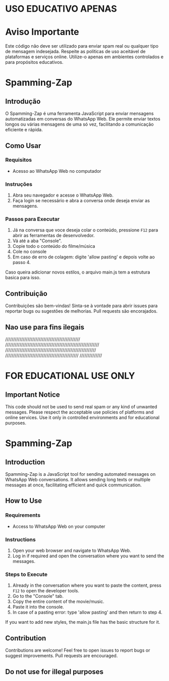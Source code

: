 # USO EDUCATIVO APENAS 

# Aviso Importante
Este código não deve ser utilizado para enviar spam real ou qualquer tipo de mensagem indesejada. Respeite as políticas de uso aceitável de plataformas e serviços online. Utilize-o apenas em ambientes controlados e para propósitos educativos.



# Spamming-Zap


## Introdução

O Spamming-Zap é uma ferramenta JavaScript para enviar mensagens automatizadas em conversas do WhatsApp Web. Ele permite enviar textos longos ou várias mensagens de uma só vez, facilitando a comunicação eficiente e rápida.

## Como Usar

### Requisitos

- Acesso ao WhatsApp Web no computador

### Instruções

1. Abra seu navegador e acesse o WhatsApp Web.
2. Faça login se necessário e abra a conversa onde deseja enviar as mensagens.

### Passos para Executar

1. Já na conversa que voce deseja colar o conteúdo, pressione `F12` para abrir as ferramentas de desenvolvedor.
2. Vá até a aba "Console".
3. Copie todo o conteúdo do filme/música 
4. Cole no console 
5. Em caso de erro de colagem: digite 'allow pasting' e depois volte ao passo 4.

Caso queira adicionar novos estilos, o arquivo main.js tem a estrutura basica para isso.

## Contribuição

Contribuições são bem-vindas! Sinta-se à vontade para abrir issues para reportar bugs ou sugestões de melhorias. Pull requests são encorajados.

## Nao use para fins ilegais





/////////////////////////////////////////////// /////////////////////////////////////////////////////////// ///////////////////////////////////////////////////////// ////////////////////////////////////////////// //////////////
# FOR EDUCATIONAL USE ONLY

## Important Notice
This code should not be used to send real spam or any kind of unwanted messages. Please respect the acceptable use policies of platforms and online services. Use it only in controlled environments and for educational purposes.

# Spamming-Zap


## Introduction

Spamming-Zap is a JavaScript tool for sending automated messages on WhatsApp Web conversations. It allows sending long texts or multiple messages at once, facilitating efficient and quick communication.

## How to Use

### Requirements

- Access to WhatsApp Web on your computer

### Instructions

1. Open your web browser and navigate to WhatsApp Web.
2. Log in if required and open the conversation where you want to send the messages.

### Steps to Execute

1. Already in the conversation where you want to paste the content, press `F12` to open the developer tools.
2. Go to the "Console" tab.
3. Copy the entire content of the movie/music.
4. Paste it into the console.
5. In case of a pasting error: type 'allow pasting' and then return to step 4.

If you want to add new styles, the main.js file has the basic structure for it.

## Contribution

Contributions are welcome! Feel free to open issues to report bugs or suggest improvements. Pull requests are encouraged.

## Do not use for illegal purposes
